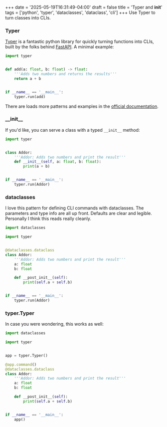 +++
date = '2025-05-19T16:31:49-04:00'
draft = false
title = 'Typer and __init__'
tags = ['python', 'typer', 'dataclasses', 'dataclass', 'cli']
+++
Use Typer to turn classes into CLIs.

<!--more-->

### Typer

[Typer](https://typer.tiangolo.com/) is a fantastic python library for quickly
turning functions into CLIs, built by the folks behind
[FastAPI](https://fastapi.tiangolo.com/).  A minimal example:

```python
import typer


def add(a: float, b: float) -> float:
    '''Adds two numbers and returns the results'''
    return a + b


if __name__ == '__main__':
    typer.run(add)
```

There are loads more patterns and examples in the [official
documentation](https://typer.tiangolo.com/).

### \_\_init\_\_

If you'd like, you can serve a class with a typed `__init__` method:

```python
import typer


class Addor:
    '''Addor: Adds two numbers and print the result'''
    def __init__(self, a: float, b: float):
        print(a + b)


if __name__ == '__main__':
    typer.run(Addor)
```

### dataclasses

I love this pattern for defining CLI commands with dataclasses.  The
parameters and type info are all up front.  Defaults are clear and legible.
Personally I think this reads really cleanly.

```python
import dataclasses

import typer


@dataclasses.dataclass
class Addor:
    '''Addor: Adds two numbers and print the result'''
    a: float
    b: float

    def __post_init__(self):
        print(self.a + self.b)


if __name__ == '__main__':
    typer.run(Addor)
```

### typer.Typer

In case you were wondering, this works as well:

```python
import dataclasses

import typer


app = typer.Typer()

@app.command()
@dataclasses.dataclass
class Addor:
    '''Addor: Adds two numbers and print the result'''
    a: float
    b: float

    def __post_init__(self):
        print(self.a + self.b)


if __name__ == '__main__':
    app()
```

